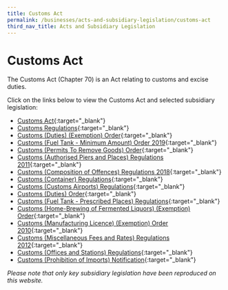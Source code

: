 ```yaml
---
title: Customs Act
permalink: /businesses/acts-and-subsidiary-legislation/customs-act
third_nav_title: Acts and Subsidiary Legislation
---
```


# Customs Act
The Customs Act (Chapter 70) is an Act relating to customs and excise duties.

Click on the links below to view the Customs Act and selected subsidiary legislation:

+ [Customs Act](https://sso.agc.gov.sg/Act/CA1960){:target="_blank"}
+ [Customs Regulations](https://sso.agc.gov.sg/SL/CA1960-RG2){:target="_blank"}
+ [Customs (Duties) (Exemption) Order](https://sso.agc.gov.sg/SL/CA1960-OR5){:target="_blank"}
+ [Customs (Fuel Tank - Minimum Amount) Order 2019](https://sso.agc.gov.sg/SL/CA1960-S183-2019){:target="_blank"}
+ [Customs (Permits To Remove Goods) Order](https://sso.agc.gov.sg/SL/CA1960-OR8){:target="_blank"}
+ [Customs (Authorised Piers and Places) Regulations 2011](https://sso.agc.gov.sg/SL/CA1960-S708-2011){:target="_blank"}
+ [Customs (Composition of Offences) Regulations 2018](https://sso.agc.gov.sg/SL/CA1960-S549-2018){:target="_blank"}
+ [Customs (Container) Regulations](https://sso.agc.gov.sg/SL/CA1960-RG1){:target="_blank"}
+ [Customs (Customs Airports) Regulations](https://sso.agc.gov.sg/SL/CA1960-RG4){:target="_blank"}
+ [Customs (Duties) Order](https://sso.agc.gov.sg/SL/CA1960-OR4){:target="_blank"}
+ [Customs (Fuel Tank - Prescribed Places) Regulations](https://sso.agc.gov.sg/SL/CA1960-RG9){:target="_blank"}
+ [Customs (Home-Brewing of Fermented Liquors) (Exemption) Order](https://sso.agc.gov.sg/SL/CA1960-OR9){:target="_blank"}
+ [Customs (Manufacturing Licence) (Exemption) Order 2010](https://sso.agc.gov.sg/SL/CA1960-S305-2010){:target="_blank"}
+ [Customs (Miscellaneous Fees and Rates) Regulations 2012](https://sso.agc.gov.sg/SL/CA1960-S634-2012){:target="_blank"}
+ [Customs (Offices and Stations) Regulations](https://sso.agc.gov.sg/SL/CA1960-RG7){:target="_blank"}
+ [Customs (Prohibition of Imports) Notification](https://sso.agc.gov.sg/SL/CA1960-N1){:target="_blank"}


*Please note that only key subsidiary legislation have been reproduced on this website.*
